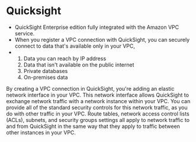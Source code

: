 # Quicksight

- QuickSight Enterprise edition fully integrated with the Amazon VPC service. 
- When you register a VPC connection with QuickSight, you can securely connect to data that's available only in your VPC, 
- 1. Data you can reach by IP address 
  2. Data that isn't available on the public internet 
  3. Private databases 
  4. On-premises data

By creating a VPC connection in QuickSight, you're adding an elastic network interface in your VPC. This network interface allows QuickSight to exchange network traffic with a network instance within your VPC. You can provide all of the standard security controls for this network traffic, as you do with other traffic in your VPC. Route tables, network access control lists (ACLs), subnets, and security groups settings all apply to network traffic to and from QuickSight in the same way that they apply to traffic between other instances in your VPC.
